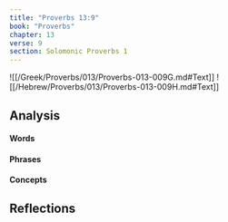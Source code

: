 ```yaml
---
title: "Proverbs 13:9"
book: "Proverbs"
chapter: 13
verse: 9
section: Solomonic Proverbs 1
---
```

![[/Greek/Proverbs/013/Proverbs-013-009G.md#Text]]
![[/Hebrew/Proverbs/013/Proverbs-013-009H.md#Text]]

## Analysis

#### Words

#### Phrases

#### Concepts

## Reflections
